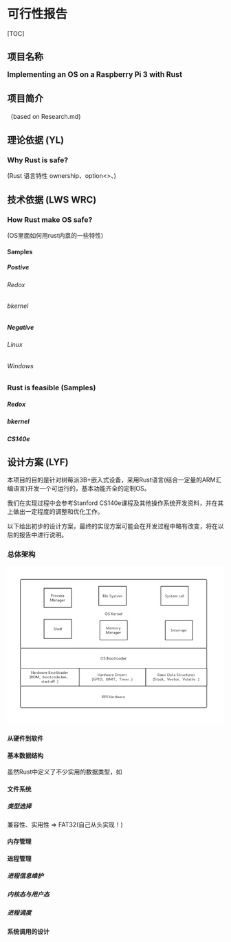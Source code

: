 # 可行性报告

[TOC]

## 项目名称

<big>**Implementing an OS on a Raspberry Pi 3 with Rust**</big>

## 项目简介

（based on Research.md)

## 理论依据 (YL)

### Why Rust is safe?

(Rust 语言特性 ownership、option<>、)

###



## 技术依据 (LWS WRC)

### How Rust make OS safe? 

(OS里面如何用rust内禀的一些特性)

#### Samples

##### Postive

###### Redox

###### bkernel

##### Negative

###### Linux

###### Windows



### Rust is feasible (Samples) 

##### Redox

##### bkernel

##### CS140e



## 设计方案 (LYF)

本项目的目的是针对树莓派3B+嵌入式设备，采用Rust语言(结合一定量的ARM汇编语言)开发一个可运行的，基本功能齐全的定制OS。

我们在实现过程中会参考Stanford CS140e课程及其他操作系统开发资料，并在其上做出一定程度的调整和优化工作。

以下给出初步的设计方案，最终的实现方案可能会在开发过程中略有改变，将在以后的报告中进行说明。

### 总体架构

![1554296083334](feasibility_report.assets/architecture_v2.0.png)

#### 从硬件到软件



#### 基本数据结构

虽然Rust中定义了不少实用的数据类型，如

#### 文件系统

##### 类型选择

兼容性、实用性 => FAT32(自己从头实现！)

#### 内存管理

#### 进程管理

##### 进程信息维护

##### 内核态与用户态

##### 进程调度

#### 系统调用的设计
